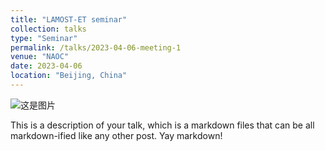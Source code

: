 ```yaml
---
title: "LAMOST-ET seminar"
collection: talks
type: "Seminar"
permalink: /talks/2023-04-06-meeting-1
venue: "NAOC"
date: 2023-04-06
location: "Beijing, China"
---
```


![这是图片](../images/lamoet.jpg "LAMOST-ET")

This is a description of your talk, which is a markdown files that can be all markdown-ified like any other post. Yay markdown!
